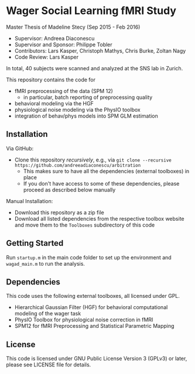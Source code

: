 Wager Social Learning fMRI Study
================================

Master Thesis of Madeline Stecy (Sep 2015 - Feb 2016)
- Supervisor: Andreea Diaconescu
- Supervisor and Sponsor: Philippe Tobler
- Contributors: Lars Kasper, Christoph Mathys, Chris Burke, Zoltan Nagy
- Code Review: Lars Kasper

In total, 40 subjects were scanned and analyzed at the SNS lab in Zurich.

This repository contains the code for
- fMRI preprocessing of the data (SPM 12)
    - in particular, batch reporting of preprocessing quality
- behavioral modeling via the HGF
- physiological noise modeling via the PhysIO toolbox
- integration of behav/phys models into SPM GLM estimation

Installation
------------

Via GitHub:
- Clone this repository *recursively*, e.g., via `git clone --recursive https://github.com/andreeadiaconescu/arbitration`
    - This makes sure to have all the dependencies (external toolboxes) in place
    - If you don't have access to some of these dependencies, please proceed as described below manually
    
Manual Installation:
- Download this repository as a zip file
- Download all listed dependencies from the respective toolbox website and move them to the `Toolboxes` subdirectory of this code

Getting Started
---------------
Run `startup.m` in the main code folder to set up the environment and `wagad_main.m` to run the analysis.


Dependencies
------------

This code uses the following external toolboxes, all licensed under GPL.

- Hierarchical Gaussian Filter (HGF) for behavioral computational modeling of the wager task
- PhysIO Toolbox for physiological noise correction in fMRI
- SPM12 for fMRI Preprocessing and Statistical Parametric Mapping


License
-------

This code is licensed under GNU Public License Version 3 (GPLv3) or later, please see LICENSE file for details.

